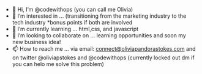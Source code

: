 - 👋 Hi, I’m @codewithops (you can call me Olivia)
- 👀 I’m interested in ... (transitioning from the marketing industry to the tech industry *bonus points if both are involved
- 🌱 I’m currently learning ... html,css, and javascript
- 💞️ I’m looking to collaborate on ...  learning opportunities and soon my new business idea!
- 📫 How to reach me ... via email: connect@oliviapandorastokes.com and on twitter @oliviapstokes and @codewithops (currently locked out dm if you can helo me solve this problem)

<!---
codewithops/codewithops is a ✨ special ✨ repository because its `README.md` (this file) appears on your GitHub profile.
You can click the Preview link to take a look at your changes.
--->
